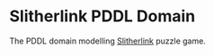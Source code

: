 # Slitherlink PDDL Domain

The PDDL domain modelling [Slitherlink](https://en.wikipedia.org/wiki/Slitherlink)
puzzle game.
